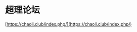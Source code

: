 # 超理论坛



[https://chaoli.club/index.php/](https://chaoli.club/index.php/)





























